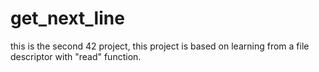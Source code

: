 # get_next_line
this is the second 42 project,
this project is based on learning from a file descriptor with "read" function.

